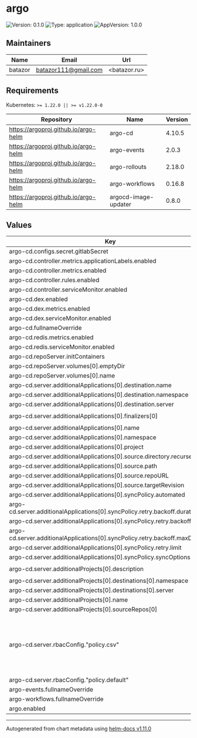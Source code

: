 # argo

![Version: 0.1.0](https://img.shields.io/badge/Version-0.1.0-informational?style=flat-square) ![Type: application](https://img.shields.io/badge/Type-application-informational?style=flat-square) ![AppVersion: 1.0.0](https://img.shields.io/badge/AppVersion-1.0.0-informational?style=flat-square)

## Maintainers

| Name | Email | Url |
| ---- | ------ | --- |
| batazor | <batazor111@gmail.com> | <batazor.ru> |

## Requirements

Kubernetes: `>= 1.22.0 || >= v1.22.0-0`

| Repository | Name | Version |
|------------|------|---------|
| https://argoproj.github.io/argo-helm | argo-cd | 4.10.5 |
| https://argoproj.github.io/argo-helm | argo-events | 2.0.3 |
| https://argoproj.github.io/argo-helm | argo-rollouts | 2.18.0 |
| https://argoproj.github.io/argo-helm | argo-workflows | 0.16.8 |
| https://argoproj.github.io/argo-helm | argocd-image-updater | 0.8.0 |

## Values

| Key | Type | Default | Description |
|-----|------|---------|-------------|
| argo-cd.configs.secret.gitlabSecret | string | `"secret-gitlab"` |  |
| argo-cd.controller.metrics.applicationLabels.enabled | bool | `true` |  |
| argo-cd.controller.metrics.enabled | bool | `true` |  |
| argo-cd.controller.rules.enabled | bool | `true` |  |
| argo-cd.controller.serviceMonitor.enabled | bool | `true` |  |
| argo-cd.dex.enabled | bool | `true` |  |
| argo-cd.dex.metrics.enabled | bool | `true` |  |
| argo-cd.dex.serviceMonitor.enabled | bool | `true` |  |
| argo-cd.fullnameOverride | string | `"argocd"` |  |
| argo-cd.redis.metrics.enabled | bool | `true` |  |
| argo-cd.redis.serviceMonitor.enabled | bool | `true` |  |
| argo-cd.repoServer.initContainers | list | `[]` |  |
| argo-cd.repoServer.volumes[0].emptyDir | object | `{}` |  |
| argo-cd.repoServer.volumes[0].name | string | `"custom-tools"` |  |
| argo-cd.server.additionalApplications[0].destination.name | string | `"in-cluster"` |  |
| argo-cd.server.additionalApplications[0].destination.namespace | string | `"shortlink"` |  |
| argo-cd.server.additionalApplications[0].destination.server | string | `""` |  |
| argo-cd.server.additionalApplications[0].finalizers[0] | string | `"resources-finalizer.argocd.argoproj.io"` |  |
| argo-cd.server.additionalApplications[0].name | string | `"shortlink"` |  |
| argo-cd.server.additionalApplications[0].namespace | string | `"shortlink"` |  |
| argo-cd.server.additionalApplications[0].project | string | `"shortlink"` |  |
| argo-cd.server.additionalApplications[0].source.directory.recurse | bool | `true` |  |
| argo-cd.server.additionalApplications[0].source.path | string | `"argocd"` |  |
| argo-cd.server.additionalApplications[0].source.repoURL | string | `"git@github.com:batazor/shortlink.git"` |  |
| argo-cd.server.additionalApplications[0].source.targetRevision | string | `"HEAD"` |  |
| argo-cd.server.additionalApplications[0].syncPolicy.automated | string | `nil` |  |
| argo-cd.server.additionalApplications[0].syncPolicy.retry.backoff.duration | string | `"5s"` |  |
| argo-cd.server.additionalApplications[0].syncPolicy.retry.backoff.factor | int | `2` |  |
| argo-cd.server.additionalApplications[0].syncPolicy.retry.backoff.maxDuration | string | `"5m0s"` |  |
| argo-cd.server.additionalApplications[0].syncPolicy.retry.limit | int | `2` |  |
| argo-cd.server.additionalApplications[0].syncPolicy.syncOptions[0] | string | `"CreateNamespace=true"` |  |
| argo-cd.server.additionalProjects[0].description | string | `"Shortlink service (Microservice example)"` |  |
| argo-cd.server.additionalProjects[0].destinations[0].namespace | string | `"*"` |  |
| argo-cd.server.additionalProjects[0].destinations[0].server | string | `"*"` |  |
| argo-cd.server.additionalProjects[0].name | string | `"shortlink"` |  |
| argo-cd.server.additionalProjects[0].sourceRepos[0] | string | `"*"` |  |
| argo-cd.server.rbacConfig."policy.csv" | string | `"p, role:org-admin, applications, *, */*, allow\np, role:org-admin, clusters, get, *, allow\np, role:org-admin, repositories, get, *, allow\np, role:org-admin, repositories, create, *, allow\np, role:org-admin, repositories, update, *, allow\np, role:org-admin, repositories, delete, *, allow\ng, devops, role:admin\ng, gitlab, role:org-admin\n"` |  |
| argo-cd.server.rbacConfig."policy.default" | string | `"role:readonly"` |  |
| argo-events.fullnameOverride | string | `"argo-events"` |  |
| argo-workflows.fullnameOverride | string | `"argo-workflows"` |  |
| argo.enabled | bool | `true` |  |

----------------------------------------------
Autogenerated from chart metadata using [helm-docs v1.11.0](https://github.com/norwoodj/helm-docs/releases/v1.11.0)
